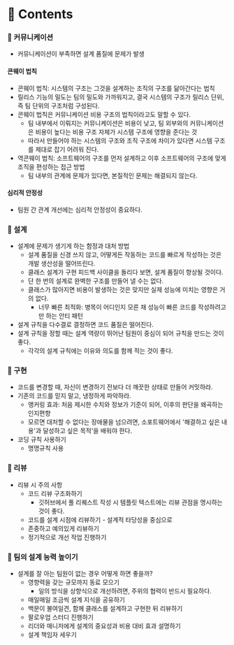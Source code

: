 # 📌 Contents

### 📌 커뮤니케이션
- 커뮤니케이션이 부족하면 설계 품질에 문제가 발생

#### 콘웨이 법칙
- 콘웨이 법칙: 시스템의 구조는 그것을 설계하는 조직의 구조를 닮아간다는 법칙
- 릴리스 기능의 밀도는 팀의 밀도와 가까워지고, 결국 시스템의 구조가 릴리스 단위, 즉 팀 단위의 구조처럼 구성된다.
- 콘웨이 법칙은 커뮤니케이션 비용 구조의 법칙이라고도 말할 수 있다.
  + 팀 내부에서 이뤄지는 커뮤니케이션은 비용이 낮고, 팀 외부와의 커뮤니케이션은 비용이 높다는 비용 구조 자체가 시스템 구조에 영향을 준다는 것
  + 따라서 만들어야 하는 시스템의 구조와 조직 구조에 차이가 있다면 시스템 구조를 제대로 잡기 어려워 진다.
- 역콘웨이 법칙: 소프트웨어의 구조를 먼저 설계하고 이후 소프트웨어의 구조에 맞게 조직을 편성하는 접근 방법
  + 팀 내부의 관계에 문제가 있다면, 본질적인 문제는 해결되지 않는다.

#### 심리적 안정성
- 팀원 간 관계 개선에는 심리적 안정성이 중요하다.

### 📌 설계
- 설계에 문제가 생기게 하는 함정과 대처 방법
  + 설계 품질을 신경 쓰지 않고, 어떻게든 작동하는 코드를 빠르게 작성하는 것은 개발 생산성을 떨어뜨린다.
  + 클래스 설계가 구현 피드백 사이클을 돌리다 보면, 설계 품질이 향상될 것이다.
  + 단 한 번의 설계로 완벽한 구조를 만들어 낼 수는 없다.
  + 클래스가 많아지면 비용이 발생하는 것은 맞지만 실제 성능에 미치는 영향은 거의 없다.
    + 너무 빠른 최적화: 병목이 어디인지 모른 채 성능이 빠른 코드를 작성하려고만 하는 안티 패턴
- 설계 규칙을 다수결로 결정하면 코드 품질은 떨어진다.
- 설계 규칙을 정할 때는 설계 역량이 뛰어난 팀원이 중심이 되어 규칙을 만드는 것이 좋다.
  + 각각의 설계 규칙에는 이유와 의도를 함께 적는 것이 좋다.

### 📌 구현
- 코드를 변경할 때, 자신이 변경하기 전보다 더 깨끗한 상태로 만들어 커밋하라.
- 기존의 코드를 믿지 말고, 냉정하게 파악하라.
  + 앵커링 효과: 처음 제시한 수치와 정보가 기준이 되어, 이후의 판단을 왜곡하는 인지편향
  + 모르면 대처할 수 없다는 장애물을 넘으려면, 소포트웨어에서 '해결하고 싶은 내용'과 달성하고 싶은 목적'을 배워야 한다.
- 코딩 규칙 사용하기
  + 명명규칙 사용

### 📌 리뷰
- 리뷰 시 주의 사항
  + 코드 리뷰 구조화하기
    + 깃허브에서 풀 리퀘스트 작성 시 템플릿 텍스트에는 리뷰 관점을 명시하는 것이 좋다.
  + 코드를 설계 시점에 리뷰하기 - 설계적 타당성을 중심으로
  + 존중하고 예의있게 리뷰하기
  + 정기적으로 개선 작업 진행하기

### 📌 팀의 설계 능력 높이기
- 설계를 잘 아는 팀원이 없는 경우 어떻게 하면 좋을까?
  + 영향력을 갖는 규모까지 동료 모으기
    + 일의 방식을 상향식으로 개선하려면, 주위의 협력이 반드시 필요하다.
  + 매일매일 조금씩 설계 지식을 공유하기
  + 백문이 불여일견, 함께 클래스를 설계하고 구현한 뒤 리뷰하기
  + 팔로우업 스터디 진행하기
  + 리더와 매니저에게 설계의 중요성과 비용 대비 효과 설명하기
  + 설계 책임자 세우기
